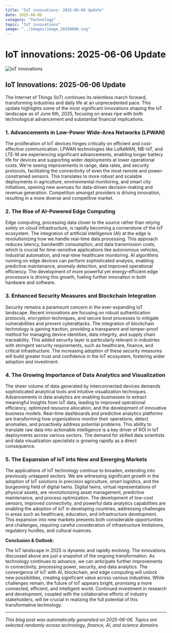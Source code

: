 ```yaml
---
title: "IoT innovations: 2025-06-06 Update"
date: 2025-06-06
category: "Technology"
topic: "IoT innovations"
image: "../images/image_20250606.svg"
---
```


# IoT innovations: 2025-06-06 Update

![IoT innovations](../images/image_20250606.svg)

## IoT Innovations: 2025-06-06 Update

The Internet of Things (IoT) continues its relentless march forward, transforming industries and daily life at an unprecedented pace.  This update highlights some of the most significant innovations shaping the IoT landscape as of June 6th, 2025, focusing on areas ripe with both technological advancement and substantial financial implications.

### 1.  Advancements in Low-Power Wide-Area Networks (LPWAN)

The proliferation of IoT devices hinges critically on efficient and cost-effective communication.  LPWAN technologies like LoRaWAN, NB-IoT, and LTE-M are experiencing significant advancements, enabling longer battery life for devices and supporting wider deployments at lower operational costs. We're seeing improvements in range, data rates, and security protocols, facilitating the connectivity of even the most remote and power-constrained sensors.  This translates to more robust and scalable deployments in agriculture, environmental monitoring, and smart city initiatives, opening new avenues for data-driven decision-making and revenue generation.  Competition amongst providers is driving innovation, resulting in a more diverse and competitive market.

### 2.  The Rise of AI-Powered Edge Computing

Edge computing, processing data closer to the source rather than relying solely on cloud infrastructure, is rapidly becoming a cornerstone of the IoT ecosystem.  The integration of artificial intelligence (AI) at the edge is revolutionizing how we handle real-time data processing. This approach reduces latency, bandwidth consumption, and data transmission costs, which is crucial for time-sensitive applications like autonomous vehicles, industrial automation, and real-time healthcare monitoring.  AI algorithms running on edge devices can perform sophisticated analysis, enabling predictive maintenance, anomaly detection, and improved operational efficiency.  The development of more powerful yet energy-efficient edge processors is driving this growth, fueling further innovation in both hardware and software.

### 3.  Enhanced Security Measures and Blockchain Integration

Security remains a paramount concern in the ever-expanding IoT landscape.  Recent innovations are focusing on robust authentication protocols, encryption techniques, and secure boot processes to mitigate vulnerabilities and prevent cyberattacks.  The integration of blockchain technology is gaining traction, providing a transparent and tamper-proof method for managing device identities, data integrity, and supply chain traceability. This added security layer is particularly relevant in industries with stringent security requirements, such as healthcare, finance, and critical infrastructure. The increasing adoption of these security measures will build greater trust and confidence in the IoT ecosystem, fostering wider adoption and investment.

### 4.  The Growing Importance of Data Analytics and Visualization

The sheer volume of data generated by interconnected devices demands sophisticated analytical tools and intuitive visualization techniques.  Advancements in data analytics are enabling businesses to extract meaningful insights from IoT data, leading to improved operational efficiency, optimized resource allocation, and the development of innovative business models.  Real-time dashboards and predictive analytics platforms are transforming how organizations monitor their operations, detect anomalies, and proactively address potential problems.  This ability to translate raw data into actionable intelligence is a key driver of ROI in IoT deployments across various sectors.  The demand for skilled data scientists and data visualization specialists is growing rapidly as a direct consequence.

### 5.  The Expansion of IoT into New and Emerging Markets

The applications of IoT technology continue to broaden, extending into previously untapped sectors.  We are witnessing significant growth in the adoption of IoT solutions in precision agriculture, smart logistics, and the burgeoning field of digital twins.  Digital twins, virtual representations of physical assets, are revolutionizing asset management, predictive maintenance, and process optimization.  The development of low-cost sensors, improved connectivity, and powerful data analytics capabilities are enabling the adoption of IoT in developing countries, addressing challenges in areas such as healthcare, education, and infrastructure development.  This expansion into new markets presents both considerable opportunities and challenges, requiring careful consideration of infrastructure limitations, regulatory hurdles, and cultural nuances.


**Conclusion & Outlook:**

The IoT landscape in 2025 is dynamic and rapidly evolving.  The innovations discussed above are just a snapshot of the ongoing transformation.  As technology continues to advance, we can anticipate further improvements in connectivity, processing power, security, and data analytics. The convergence of IoT with AI, blockchain, and edge computing will unlock new possibilities, creating significant value across various industries.  While challenges remain, the future of IoT appears bright, promising a more connected, efficient, and intelligent world.  Continued investment in research and development, coupled with the collaborative efforts of industry stakeholders, will be crucial in realizing the full potential of this transformative technology.


---
*This blog post was automatically generated on 2025-06-06. Topics are selected randomly across technology, finance, AI, and science domains.*
